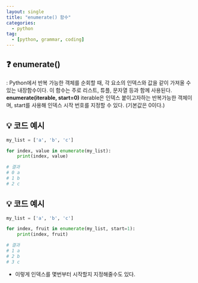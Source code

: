 ```yaml
---
layout: single
title: "enumerate() 함수"
categories: 
  - python
tag:
  - [python, grammar, coding]
--- 
```

## ❓ enumerate()
: Python에서 반복 가능한 객체를 순회할 때, 각 요소의 인덱스와 값을 같이 가져올 수 있는 내장함수이다. 
  이 함수는 주로 리스트, 튜플, 문자열 등과 함께 사용된다. 
  **enumerate(iterable, start=0)** iterable은 인덱스 붙이고자하는 반복가능한 객체이며, start를 사용해 인덱스 시작 번호를 지정할 수 있다. (기본값은 0이다.) 
  
## 💡 코드 예시
```python
my_list = ['a', 'b', 'c']

for index, value in enumerate(my_list):
    print(index, value)

# 결과
# 0 a
# 1 b
# 2 c
```

## 💡 코드 예시
```python
my_list = ['a', 'b', 'c']

for index, fruit in enumerate(my_list, start=1):
    print(index, fruit)

# 결과
# 1 a
# 2 b
# 3 c
```
- 이렇게 인덱스를 몇번부터 시작할지 지정해줄수도 있다. 


